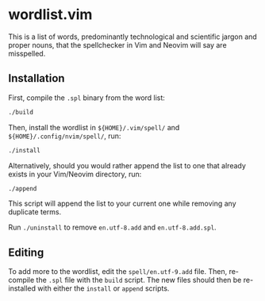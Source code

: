# wordlist.vim

This is a list of words, predominantly technological and scientific jargon and
proper nouns, that the spellchecker in Vim and Neovim will say are misspelled.

## Installation

First, compile the `.spl` binary from the word list:

```sh
./build
```

Then, install the wordlist in `${HOME}/.vim/spell/` and
`${HOME}/.config/nvim/spell/`, run:

```sh
./install
```

Alternatively, should you would rather append the list to one that already
exists in your Vim/Neovim directory, run:

```sh
./append
```

This script will append the list to your current one while removing any
duplicate terms.

Run `./uninstall` to remove `en.utf-8.add` and `en.utf-8.add.spl`.

## Editing

To add more to the wordlist, edit the `spell/en.utf-9.add` file. Then,
re-compile the `.spl` file with the `build` script. The new files should then be
re-installed with either the `install` or `append` scripts.
